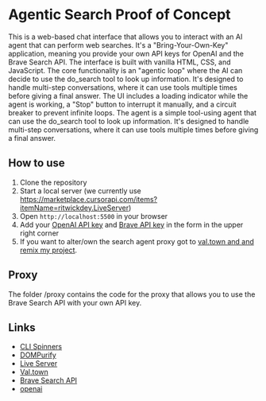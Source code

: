 # Agentic Search Proof of Concept

This is a web-based chat interface that allows you to interact with an AI agent that can perform web searches.
It's a "Bring-Your-Own-Key" application, meaning you provide your own API keys for OpenAI and the Brave Search API. The interface is built with vanilla HTML, CSS, and JavaScript.
The core functionality is an "agentic loop" where the AI can decide to use the do_search tool to look up information. It's designed to handle multi-step conversations, where it can use tools multiple times before giving a final answer. The UI includes a loading indicator while the agent is working, a "Stop" button to interrupt it manually, and a circuit breaker to prevent infinite loops.
The agent is a simple tool-using agent that can use the do_search tool to look up information. It's designed to handle multi-step conversations, where it can use tools multiple times before giving a final answer.

## How to use

1. Clone the repository
2. Start a local server (we currently use https://marketplace.cursorapi.com/items?itemName=ritwickdey.LiveServer)
3. Open `http://localhost:5500` in your browser
4. Add your [OpenAI API key](https://platform.openai.com/api-keys) and [Brave API key](https://brave.com/search/api/) in the form in the upper right corner
5. If you want to alter/own the search agent proxy got to [val.town and and remix my project](https://www.val.town/x/ff6347/brave-search-proxy).

## Proxy

The folder /proxy contains the code for the proxy that allows you to use the Brave Search API with your own API key.

## Links

- [CLI Spinners](https://github.com/sindresorhus/cli-spinners)
- [DOMPurify](https://github.com/cure53/DOMPurify)
- [Live Server](https://marketplace.cursorapi.com/items?itemName=ritwickdey.LiveServer)
- [Val.town](https://www.val.town)
- [Brave Search API](https://brave.com/search/api/)
- [openai](https://openai.com/)
